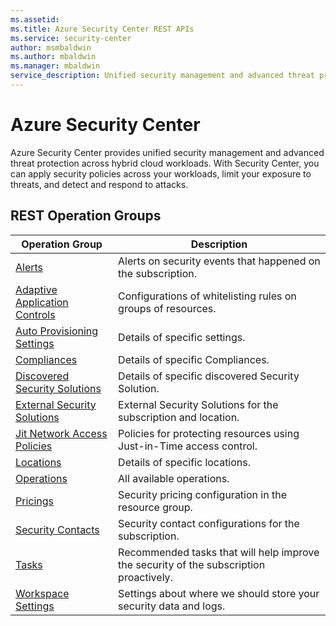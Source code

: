 ```yaml
---
ms.assetid: 
ms.title: Azure Security Center REST APIs
ms.service: security-center
author: msmbaldwin
ms.author: mbaldwin
ms.manager: mbaldwin
service_description: Unified security management and advanced threat protection across hybrid cloud workloads
---
```



# Azure Security Center

Azure Security Center provides unified security management and advanced threat protection across hybrid cloud workloads. With Security Center, you can apply security policies across your workloads, limit your exposure to threats, and detect and respond to attacks.

## REST Operation Groups

| Operation Group | Description |
|-----------------|-------------|
| [Alerts](../../docs-ref-autogen/securitycenter/Alerts.yml) | Alerts on security events that happened on the subscription. |
| [Adaptive Application Controls](../../docs-ref-autogen/securitycenter/AdaptiveApplicationControls.yml) | Configurations of whitelisting rules on groups of resources.|
| [Auto Provisioning Settings](../../docs-ref-autogen/securitycenter/AutoProvisioningSettings.yml) | Details of specific settings. |
| [Compliances](../../docs-ref-autogen/securitycenter/Compliances.yml) | Details of specific Compliances. |
| [Discovered Security Solutions](../../docs-ref-autogen/securitycenter/DiscoveredSecuritySolutions.yml) | Details of specific discovered Security Solution. |
| [External Security Solutions](../../docs-ref-autogen/securitycenter/ExternalSecuritySolutions.yml) | External Security Solutions for the subscription and location. |
| [Jit Network Access Policies](../../docs-ref-autogen/securitycenter/JitNetworkAccessPolicies.yml) | Policies for protecting resources using Just-in-Time access control. |
| [Locations](../../docs-ref-autogen/securitycenter/Locations.yml) | Details of specific locations. |
| [Operations](../../docs-ref-autogen/securitycenter/Operations.yml) | All available operations. |
| [Pricings](../../docs-ref-autogen/securitycenter/Pricings.yml) | Security pricing configuration in the resource group. |
| [Security Contacts](../../docs-ref-autogen/securitycenter/SecurityContacts.yml) | Security contact configurations for the subscription. |
| [Tasks](../../docs-ref-autogen/securitycenter/Tasks.yml) | Recommended tasks that will help improve the security of the subscription proactively. |
| [Workspace Settings](../../docs-ref-autogen/securitycenter/WorkspaceSettings.yml) | Settings about where we should store your security data and logs. |

